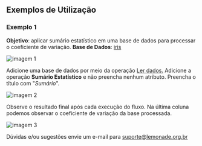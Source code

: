 ## **Exemplos de Utilização**

### **Exemplo 1**

**Objetivo**:  aplicar sumário estatístico em uma base de dados para processar o coeficiente de variação.
**Base de Dados**: [iris](https://docs.lemonade.org.br/pt-br/spark/base-de-dados/#iris)

![imagem 1](/img/spark/visualizacao_de_dados/sumario_estatistico/image7.png)

Adicione uma base de dados por meio da operação [Ler dados.](https://docs.lemonade.org.br/pt-br/spark/visualizacao-de-dados/sumario-estatistico.html)
Adicione a operação **Sumário Estatístico** e não preencha nenhum atributo. Preencha o título com "*Sumário*".

![imagem 2](/img/spark/visualizacao_de_dados/sumario_estatistico/image8.png)

Observe o resultado final após cada execução do fluxo. Na última coluna podemos observar o coeficiente de variação da base processada.

![imagem 3](/img/spark/visualizacao_de_dados/sumario_estatistico/image9.png)

Dúvidas e/ou sugestões envie um e-mail para suporte@lemonade.org.br

